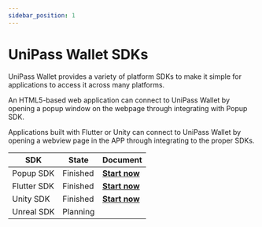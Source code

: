 ```yaml
---
sidebar_position: 1
---
```


# UniPass Wallet SDKs

UniPass Wallet provides a variety of platform SDKs to make it simple for applications to access it across many platforms.

An HTML5-based web application can connect to UniPass Wallet by opening a popup window on the webpage through integrating with Popup SDK.

Applications built with Flutter or Unity can connect to UniPass Wallet by opening a webview page in the APP through integrating to the proper SDKs.


| SDK | State | Document |
| --- | --- | --- | 
| Popup SDK | Finished | [**Start now**](./popup-sdk/01-quick-start.md) |
| Flutter SDK | Finished | [**Start now**](./flutter-sdk/01-quick-start.md) |
| Unity SDK | Finished | [**Start now**](./unity-sdk/01-quick-start.md) |
| Unreal SDK| Planning | |